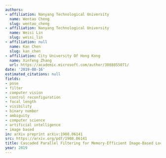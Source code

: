 ```yaml
---
authors:
- affiliation: Nanyang Technological University
  name: Wentao Cheng
  slug: wentao_cheng
- affiliation: Nanyang Technological University
  name: Weisi Lin
  slug: weisi_lin
- affiliation: null
  name: Kan Chen
  slug: kan_chen
- affiliation: City University Of Hong Kong
  name: Xinfeng Zhang
  url: https://academic.microsoft.com/author/3088855071/
date: '2019-08-16'
estimated_citations: null
fields:
- pose
- filter
- computer vision
- control reconfiguration
- focal length
- visibility
- binary number
- ambiguity
- computer science
- artificial intelligence
- image based
in: arXiv preprint arXiv:1908.06141
src: https://arxiv.org/pdf/1908.06141
title: Cascaded Parallel Filtering for Memory-Efficient Image-Based Localization
year: 2019
---
```

